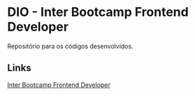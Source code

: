 # DIO - Inter Bootcamp Frontend Developer
Repositório para os códigos desenvolvidos.

## Links
[Inter Bootcamp Frontend Developer](https://web.dio.me/track/inter-frontend-developer)


